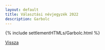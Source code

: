 ```yaml
---
layout: default
title: Választási névjegyzék 2022
description: Garbolc
---
```


{% include settlementHTMLs/Garbolc.html %}

[Vissza](./)